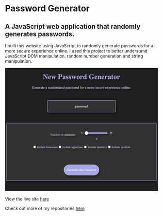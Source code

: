 # Password Generator

## A JavaScript web application that randomly generates passwords.

I built this website using JavaScript to randomly generate passwords for a more secure experience online. I used this project to better understand JavaScript DOM manipulation, random number generation and string manipulation.

![A sceen-capture of the app layout](./screenshot.png) 

View the live site [here](https://rileygcastle.github.io/passwordGenerator)

Check out more of my repositories [here](https://github.com/rileygcastle)
